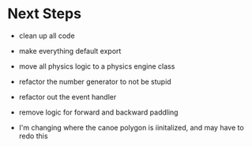 # Next Steps

- clean up all code
- make everything default export
- move all physics logic to a physics engine class
- refactor the number generator to not be stupid
- refactor out the event handler
- remove logic for forward and backward paddling


- I'm changing where the canoe polygon is iinitalized, and may have to redo this